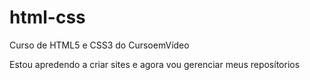 # html-css
 Curso de HTML5 e CSS3 do CursoemVídeo

 Estou apredendo a criar sites e agora vou gerenciar meus reposítorios 
